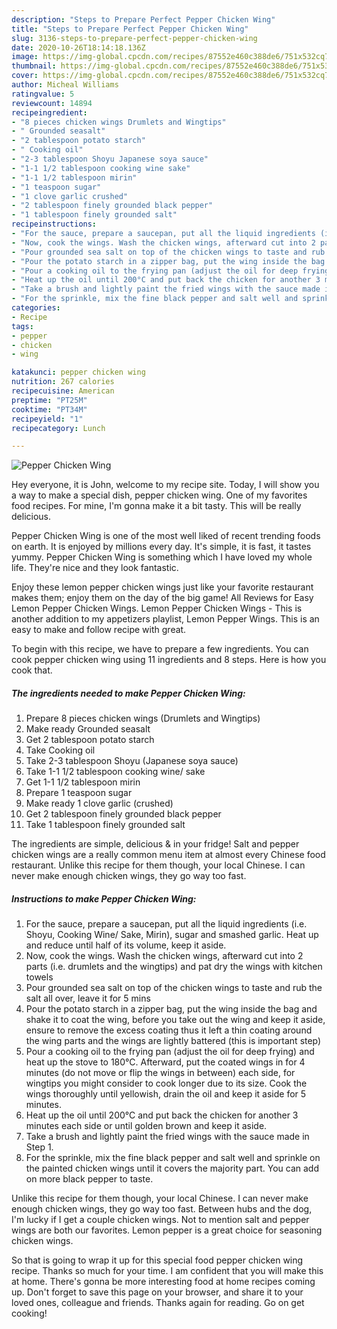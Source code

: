 ```yaml
---
description: "Steps to Prepare Perfect Pepper Chicken Wing"
title: "Steps to Prepare Perfect Pepper Chicken Wing"
slug: 3136-steps-to-prepare-perfect-pepper-chicken-wing
date: 2020-10-26T18:14:18.136Z
image: https://img-global.cpcdn.com/recipes/87552e460c388de6/751x532cq70/pepper-chicken-wing-recipe-main-photo.jpg
thumbnail: https://img-global.cpcdn.com/recipes/87552e460c388de6/751x532cq70/pepper-chicken-wing-recipe-main-photo.jpg
cover: https://img-global.cpcdn.com/recipes/87552e460c388de6/751x532cq70/pepper-chicken-wing-recipe-main-photo.jpg
author: Micheal Williams
ratingvalue: 5
reviewcount: 14894
recipeingredient:
- "8 pieces chicken wings Drumlets and Wingtips"
- " Grounded seasalt"
- "2 tablespoon potato starch"
- " Cooking oil"
- "2-3 tablespoon Shoyu Japanese soya sauce"
- "1-1 1/2 tablespoon cooking wine sake"
- "1-1 1/2 tablespoon mirin"
- "1 teaspoon sugar"
- "1 clove garlic crushed"
- "2 tablespoon finely grounded black pepper"
- "1 tablespoon finely grounded salt"
recipeinstructions:
- "For the sauce, prepare a saucepan, put all the liquid ingredients (i.e. Shoyu, Cooking Wine/ Sake, Mirin), sugar and smashed garlic. Heat up and reduce until half of its volume, keep it aside."
- "Now, cook the wings. Wash the chicken wings, afterward cut into 2 parts (i.e. drumlets and the wingtips) and pat dry the wings with kitchen towels"
- "Pour grounded sea salt on top of the chicken wings to taste and rub the salt all over, leave it for 5 mins"
- "Pour the potato starch in a zipper bag, put the wing inside the bag and shake it to coat the wing, before you take out the wing and keep it aside, ensure to remove the excess coating thus it left a thin coating around the wing parts and the wings are lightly battered (this is important step)"
- "Pour a cooking oil to the frying pan (adjust the oil for deep frying) and heat up the stove to 180°C. Afterward, put the coated wings in for 4 minutes (do not move or flip the wings in between) each side, for wingtips you might consider to cook longer due to its size. Cook the wings thoroughly until yellowish, drain the oil and keep it aside for 5 minutes."
- "Heat up the oil until 200°C and put back the chicken for another 3 minutes each side or until golden brown and keep it aside."
- "Take a brush and lightly paint the fried wings with the sauce made in Step 1."
- "For the sprinkle, mix the fine black pepper and salt well and sprinkle on the painted chicken wings until it covers the majority part. You can add on more black pepper to taste."
categories:
- Recipe
tags:
- pepper
- chicken
- wing

katakunci: pepper chicken wing 
nutrition: 267 calories
recipecuisine: American
preptime: "PT25M"
cooktime: "PT34M"
recipeyield: "1"
recipecategory: Lunch

---
```



![Pepper Chicken Wing](https://img-global.cpcdn.com/recipes/87552e460c388de6/751x532cq70/pepper-chicken-wing-recipe-main-photo.jpg)

Hey everyone, it is John, welcome to my recipe site. Today, I will show you a way to make a special dish, pepper chicken wing. One of my favorites food recipes. For mine, I'm gonna make it a bit tasty. This will be really delicious.

Pepper Chicken Wing is one of the most well liked of recent trending foods on earth. It is enjoyed by millions every day. It's simple, it is fast, it tastes yummy. Pepper Chicken Wing is something which I have loved my whole life. They're nice and they look fantastic.

Enjoy these lemon pepper chicken wings just like your favorite restaurant makes them; enjoy them on the day of the big game! All Reviews for Easy Lemon Pepper Chicken Wings. Lemon Pepper Chicken Wings - This is another addition to my appetizers playlist, Lemon Pepper Wings. This is an easy to make and follow recipe with great.


To begin with this recipe, we have to prepare a few ingredients. You can cook pepper chicken wing using 11 ingredients and 8 steps. Here is how you cook that.

<!--inarticleads1-->

##### The ingredients needed to make Pepper Chicken Wing:

1. Prepare 8 pieces chicken wings (Drumlets and Wingtips)
1. Make ready  Grounded seasalt
1. Get 2 tablespoon potato starch
1. Take  Cooking oil
1. Take 2-3 tablespoon Shoyu (Japanese soya sauce)
1. Take 1-1 1/2 tablespoon cooking wine/ sake
1. Get 1-1 1/2 tablespoon mirin
1. Prepare 1 teaspoon sugar
1. Make ready 1 clove garlic (crushed)
1. Get 2 tablespoon finely grounded black pepper
1. Take 1 tablespoon finely grounded salt


The ingredients are simple, delicious &amp; in your fridge! Salt and pepper chicken wings are a really common menu item at almost every Chinese food restaurant. Unlike this recipe for them though, your local Chinese. I can never make enough chicken wings, they go way too fast. 

<!--inarticleads2-->

##### Instructions to make Pepper Chicken Wing:

1. For the sauce, prepare a saucepan, put all the liquid ingredients (i.e. Shoyu, Cooking Wine/ Sake, Mirin), sugar and smashed garlic. Heat up and reduce until half of its volume, keep it aside.
1. Now, cook the wings. Wash the chicken wings, afterward cut into 2 parts (i.e. drumlets and the wingtips) and pat dry the wings with kitchen towels
1. Pour grounded sea salt on top of the chicken wings to taste and rub the salt all over, leave it for 5 mins
1. Pour the potato starch in a zipper bag, put the wing inside the bag and shake it to coat the wing, before you take out the wing and keep it aside, ensure to remove the excess coating thus it left a thin coating around the wing parts and the wings are lightly battered (this is important step)
1. Pour a cooking oil to the frying pan (adjust the oil for deep frying) and heat up the stove to 180°C. Afterward, put the coated wings in for 4 minutes (do not move or flip the wings in between) each side, for wingtips you might consider to cook longer due to its size. Cook the wings thoroughly until yellowish, drain the oil and keep it aside for 5 minutes.
1. Heat up the oil until 200°C and put back the chicken for another 3 minutes each side or until golden brown and keep it aside.
1. Take a brush and lightly paint the fried wings with the sauce made in Step 1.
1. For the sprinkle, mix the fine black pepper and salt well and sprinkle on the painted chicken wings until it covers the majority part. You can add on more black pepper to taste.


Unlike this recipe for them though, your local Chinese. I can never make enough chicken wings, they go way too fast. Between hubs and the dog, I&#39;m lucky if I get a couple chicken wings. Not to mention salt and pepper wings are both our favorites. Lemon pepper is a great choice for seasoning chicken wings. 

So that is going to wrap it up for this special food pepper chicken wing recipe. Thanks so much for your time. I am confident that you will make this at home. There's gonna be more interesting food at home recipes coming up. Don't forget to save this page on your browser, and share it to your loved ones, colleague and friends. Thanks again for reading. Go on get cooking!
